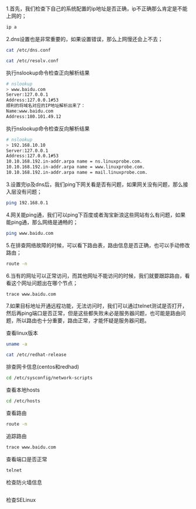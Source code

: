 1.首先，我们检查下自己的系统配置的ip地址是否正确，ip不正确那么肯定是不能上网的； 

```bash
ip a
```

2.dns设置也是非常重要的，如果设置错误，那么上网慢还会上不去； 

```bash
cat /etc/dns.conf
```

```bash
cat /etc/resolv.conf
```

执行nslookup命令检查正向解析结果

```bash
# nslookup
> www.baidu.com
Server:127.0.0.1
Address:127.0.0.1#53
顺利的将域名对应的IP地址解析出来了：
Name:www.baidu.com
Address:180.101.49.12
```

执行nslookup命令检查反向解析结果

```bash
# nslookup
> 192.168.10.10
Server:127.0.0.1
Address:127.0.0.1#53
10.10.168.192.in-addr.arpa name = ns.linuxprobe.com.
10.10.168.192.in-addr.arpa name = www.linuxprobe.com.
10.10.168.192.in-addr.arpa name = mail.linuxprobe.com.
```



3.设置完ip及dns后，我们ping下网关看是否有问题，如果网关没有问题，那么接入层没有问题； 

```bash
ping 192.168.0.1
```

4.网关能ping通，我们可以ping下百度或者淘宝新浪这些网站有么有问题，如果能ping通，那么网络是通畅的； 

```bash
ping www.baidu.com
```

5.在排查网络故障的时候，可以看下路由表，路由信息是否正确，也可以手动修改路由； 

```bash
route -n
```

6.当有的网址可以正常访问，而其他网址不能访问的时候，我们就要跟踪路由，看看这个网址问题出在哪个节点； 

```bash
trace www.baidu.com
```

7.如果目标地址开通远程功能，无法访问时，我们可以通过telnet测试是否打开，然后再ping端口是否正常，但是这些都失败未必是服务器问题，也可能是路由问题，所以路由也十分重要，路由正常，才能怀疑是服务器问题。 





查看linux版本

```bash
uname -a
```

```bash
cat /etc/redhat-release
```

排查网卡信息(centos和redhad)

```bash
cd /etc/sysconfig/network-scripts
```

查看本地hosts

```bash
cd /etc/hosts
```

查看路由

```bash
route -n
```

追踪路由

```bash
trace www.baidu.com
```

查看端口是否正常

```bash
telnet
```

检查防火墙信息

```bash

```

检查SELinux